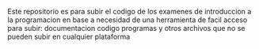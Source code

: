 Este repositorio es para subir el codigo de los examenes de introduccion a la programacion 
en base a necesidad de una herramienta de facil acceso para subir: 
documentacion 
codigo
programas y otros archivos que no se pueden subir en cualquier plataforma
